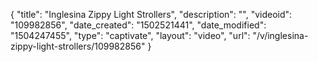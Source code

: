 {
    "title": "Inglesina Zippy Light Strollers",
    "description": "",
    "videoid": "109982856",
    "date_created": "1502521441",
    "date_modified": "1504247455",
    "type": "captivate",
    "layout": "video",
    "url": "\/v\/inglesina-zippy-light-strollers\/109982856"
}